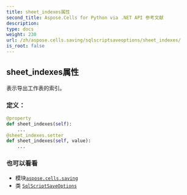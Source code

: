 ```yaml
---
title: sheet_indexes属性
second_title: Aspose.Cells for Python via .NET API 参考文献
description:
type: docs
weight: 230
url: /zh/aspose.cells.saving/sqlscriptsaveoptions/sheet_indexes/
is_root: false
---
```

## sheet_indexes属性

表示导出工作表的索引。
### 定义：
```python
@property
def sheet_indexes(self):
    ...
@sheet_indexes.setter
def sheet_indexes(self, value):
    ...
```

### 也可以看看
* 模块[`aspose.cells.saving`](../../)
* 类 [`SqlScriptSaveOptions`](/cells/python-net/zh/aspose.cells.saving/sqlscriptsaveoptions)
